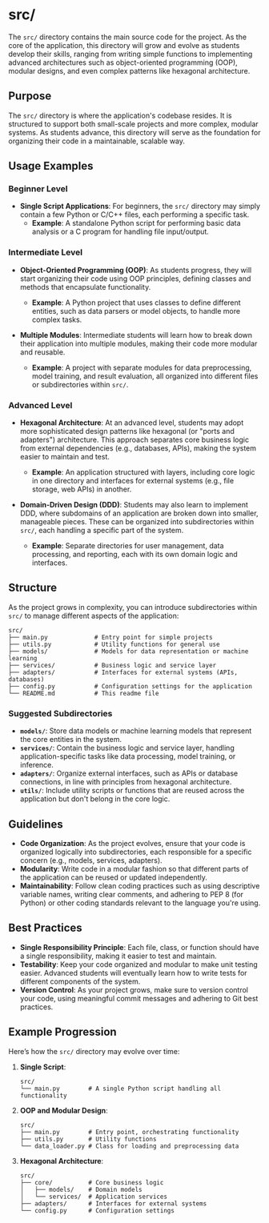 # src/

The `src/` directory contains the main source code for the project. As the core of the application, this directory will grow and evolve as students develop their skills, ranging from writing simple functions to implementing advanced architectures such as object-oriented programming (OOP), modular designs, and even complex patterns like hexagonal architecture.

## Purpose

The `src/` directory is where the application's codebase resides. It is structured to support both small-scale projects and more complex, modular systems. As students advance, this directory will serve as the foundation for organizing their code in a maintainable, scalable way.

## Usage Examples

### Beginner Level

- **Single Script Applications**: For beginners, the `src/` directory may simply contain a few Python or C/C++ files, each performing a specific task.
  - **Example**: A standalone Python script for performing basic data analysis or a C program for handling file input/output.

### Intermediate Level

- **Object-Oriented Programming (OOP)**: As students progress, they will start organizing their code using OOP principles, defining classes and methods that encapsulate functionality.
  - **Example**: A Python project that uses classes to define different entities, such as data parsers or model objects, to handle more complex tasks.

- **Multiple Modules**: Intermediate students will learn how to break down their application into multiple modules, making their code more modular and reusable.
  - **Example**: A project with separate modules for data preprocessing, model training, and result evaluation, all organized into different files or subdirectories within `src/`.

### Advanced Level

- **Hexagonal Architecture**: At an advanced level, students may adopt more sophisticated design patterns like hexagonal (or "ports and adapters") architecture. This approach separates core business logic from external dependencies (e.g., databases, APIs), making the system easier to maintain and test.
  - **Example**: An application structured with layers, including core logic in one directory and interfaces for external systems (e.g., file storage, web APIs) in another.

- **Domain-Driven Design (DDD)**: Students may also learn to implement DDD, where subdomains of an application are broken down into smaller, manageable pieces. These can be organized into subdirectories within `src/`, each handling a specific part of the system.
  - **Example**: Separate directories for user management, data processing, and reporting, each with its own domain logic and interfaces.

## Structure

As the project grows in complexity, you can introduce subdirectories within `src/` to manage different aspects of the application:

```plaintext
src/
├── main.py             # Entry point for simple projects
├── utils.py            # Utility functions for general use
├── models/             # Models for data representation or machine learning
├── services/           # Business logic and service layer
├── adapters/           # Interfaces for external systems (APIs, databases)
├── config.py           # Configuration settings for the application
└── README.md           # This readme file
```

### Suggested Subdirectories

- **`models/`**: Store data models or machine learning models that represent the core entities in the system.
- **`services/`**: Contain the business logic and service layer, handling application-specific tasks like data processing, model training, or inference.
- **`adapters/`**: Organize external interfaces, such as APIs or database connections, in line with principles from hexagonal architecture.
- **`utils/`**: Include utility scripts or functions that are reused across the application but don't belong in the core logic.

## Guidelines

- **Code Organization**: As the project evolves, ensure that your code is organized logically into subdirectories, each responsible for a specific concern (e.g., models, services, adapters).
- **Modularity**: Write code in a modular fashion so that different parts of the application can be reused or updated independently.
- **Maintainability**: Follow clean coding practices such as using descriptive variable names, writing clear comments, and adhering to PEP 8 (for Python) or other coding standards relevant to the language you're using.

## Best Practices

- **Single Responsibility Principle**: Each file, class, or function should have a single responsibility, making it easier to test and maintain.
- **Testability**: Keep your code organized and modular to make unit testing easier. Advanced students will eventually learn how to write tests for different components of the system.
- **Version Control**: As your project grows, make sure to version control your code, using meaningful commit messages and adhering to Git best practices.

## Example Progression

Here’s how the `src/` directory may evolve over time:

1. **Single Script**:
   ```plaintext
   src/
   └── main.py        # A single Python script handling all functionality
   ```

2. **OOP and Modular Design**:
   ```plaintext
   src/
   ├── main.py        # Entry point, orchestrating functionality
   ├── utils.py       # Utility functions
   └── data_loader.py # Class for loading and preprocessing data
   ```

3. **Hexagonal Architecture**:
   ```plaintext
   src/
   ├── core/          # Core business logic
   │   ├── models/    # Domain models
   │   └── services/  # Application services
   ├── adapters/      # Interfaces for external systems
   └── config.py      # Configuration settings
   ```
